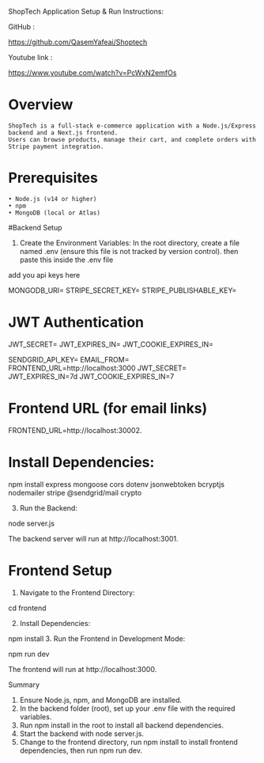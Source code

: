 ShopTech Application Setup & Run Instructions: 



GitHub : 

https://github.com/QasemYafeai/Shoptech

Youtube link :

https://www.youtube.com/watch?v=PcWxN2emfOs

# Overview
	ShopTech is a full-stack e-commerce application with a Node.js/Express backend and a Next.js frontend.
	Users can browse products, manage their cart, and complete orders with Stripe payment integration.


# Prerequisites
	• Node.js (v14 or higher)
	• npm
	• MongoDB (local or Atlas)


#Backend Setup
1. Create the Environment Variables:
In the root directory, create a file named .env (ensure this file is not tracked by version control). then paste this inside the .env file

add you api keys here 

MONGODB_URI=
STRIPE_SECRET_KEY=
STRIPE_PUBLISHABLE_KEY=



# JWT Authentication
JWT_SECRET=
JWT_EXPIRES_IN=
JWT_COOKIE_EXPIRES_IN=

SENDGRID_API_KEY=
EMAIL_FROM=
FRONTEND_URL=http://localhost:3000
JWT_SECRET=
JWT_EXPIRES_IN=7d
JWT_COOKIE_EXPIRES_IN=7

# Frontend URL (for email links)

FRONTEND_URL=http://localhost:30002. 

# Install Dependencies:

npm install express mongoose cors dotenv jsonwebtoken bcryptjs nodemailer stripe @sendgrid/mail crypto


3. Run the Backend:

node server.js

The backend server will run at http://localhost:3001.

# Frontend Setup
1. Navigate to the Frontend Directory:

cd frontend

2. Install Dependencies:

npm install
3. Run the Frontend in Development Mode:

npm run dev


The frontend will run at http://localhost:3000.


Summary
1. Ensure Node.js, npm, and MongoDB are installed.
2. In the backend folder (root), set up your .env file with the required variables.
3. Run npm install in the root to install all backend dependencies.
4. Start the backend with node server.js.
5. Change to the frontend directory, run npm install to install frontend dependencies, then run npm
run dev.
